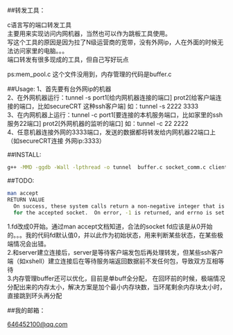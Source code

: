 ##转发工具：

c语言写的端口转发工具<br>
主要用来实现访问内网机器，当然也可以作为跳板工具使用。<br>
写这个工具的原因是因为拉了N级运营商的宽带，没有外网ip，人在外面的时候无法访问家里的电脑。。。<br>
端口转发有很多现成的工具，但自己写好玩点<br>

ps:mem_pool.c 这个文件没用到，内存管理的代码是buffer.c<br>

##Usage:
1、首先要有台外网ip的机器<br>
2、在外网机器运行：tunnel -s port1[给内网机器连接的端口] prot2[给客户端连接的端口，比如secureCRT 这种ssh客户端]  如：tunnel -s 2222 3333<br>
3、在内网机器上运行：tunnel -c port1[要连接的本机服务端口，比如家里的ssh服务22端口] prot2[外网机器的监听的端口] 如：tunnel -c 22 2222<br>
4、任意机器连接外网的3333端口，发送的数据都将转发给内网机器22端口上（如secureCRT连接 外网ip:3333）<br>


##INSTALL:
```Bash
g++ -MMD -ggdb -Wall -lpthread -o tunnel  buffer.c socket_comm.c client.c server.c tunnel.c
```

##TODO:
```Bash
man accept
RETURN VALUE
  On success, these system calls return a non-negative integer that is  a  descriptor
  for the accepted socket.  On error, -1 is returned, and errno is set appropriately.
```
1.fd改成0开始。通过man accept文档知道，合法的socket fd应该是从0开始的。。。我的代码fd默认值0，并以此作为初始状态，用来判断某些状态，在某些极端情况会出错。<br>
2.和server建立连接后，server是等待客户端发包后再处理转发，但某些ssh客户端（如xshell）建立连接后在等待服务端返回数据前不发任何包，导致双方互相等待<br>
3.内存管理buffer还可以优化，目前是单buff全分配， 在回环前的时候，极端情况分配出来的内存太小，解决方案是加个最小内存块数，当环尾剩余内存块太小时，直接跳到环头再分配<br>

##我的邮箱：
  
646452100@qq.com
